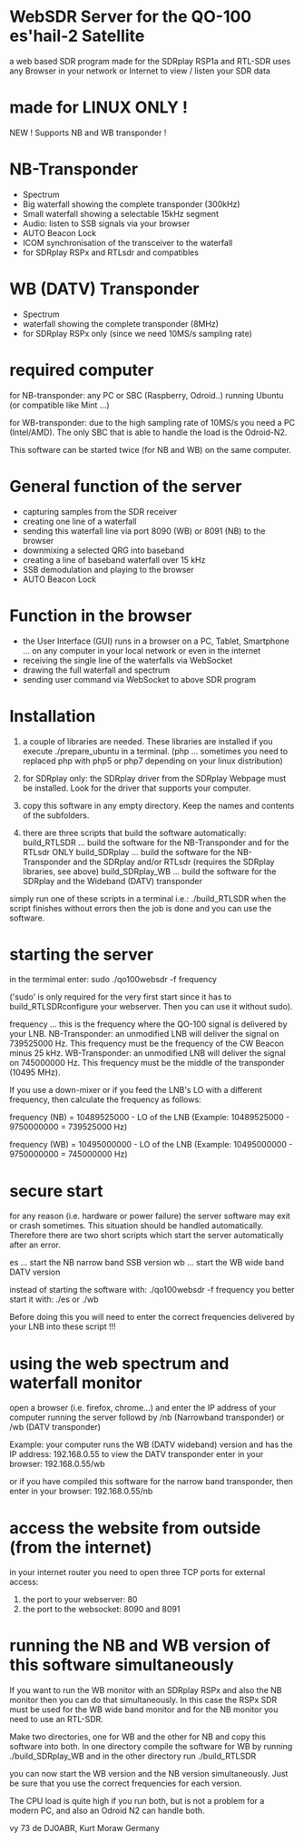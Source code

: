 # WebSDR Server for the QO-100 es'hail-2 Satellite
a web based SDR program made for the SDRplay RSP1a and RTL-SDR
uses any Browser in your network or Internet to view / listen your SDR data

# made for LINUX ONLY ! 

NEW ! Supports NB and WB transponder !

# NB-Transponder
* Spectrum
* Big waterfall showing the complete transponder (300kHz)
* Small waterfall showing a selectable 15kHz segment
* Audio: listen to SSB signals via your browser
* AUTO Beacon Lock
* ICOM synchronisation of the transceiver to the waterfall
* for SDRplay RSPx and RTLsdr and compatibles

# WB (DATV) Transponder
* Spectrum
* waterfall showing the complete transponder (8MHz)
* for SDRplay RSPx only (since we need 10MS/s sampling rate)

# required computer
for NB-transponder: 
any PC or SBC (Raspberry, Odroid..) running Ubuntu (or compatible like Mint ...)

for WB-transponder:
due to the high sampling rate of 10MS/s you need a PC (Intel/AMD).
The only SBC that is able to handle the load is the Odroid-N2.

This software can be started twice (for NB and WB) on the same computer.

# General function of the server
* capturing samples from the SDR receiver
* creating one line of a waterfall
* sending this waterfall line via port 8090 (WB) or 8091 (NB) to the browser
* downmixing a selected QRG into baseband
* creating a line of baseband waterfall over 15 kHz
* SSB demodulation and playing to the browser
* AUTO Beacon Lock

# Function in the browser
* the User Interface (GUI) runs in a browser on a PC, Tablet, Smartphone ... on any computer in your local network or even in the internet
* receiving the single line of the waterfalls via WebSocket
* drawing the full waterfall and spectrum
* sending user command via WebSocket to above SDR program

# Installation

1) a couple of libraries are needed. These libraries are installed if you execute ./prepare_ubuntu in a terminal.
(php ... sometimes you need to replaced php with php5 or php7 depending on your linux distribution)

2) for SDRplay only: the SDRplay driver from the SDRplay Webpage must be installed. Look for the driver that supports your computer.

3) copy this software in any empty directory. Keep the names and contents of the subfolders.

4) there are three scripts that build the software automatically:
build_RTLSDR ... build the software for the NB-Transponder and for the RTLsdr ONLY
build_SDRplay ... build the software for the NB-Transponder and the SDRplay and/or RTLsdr (requires the SDRplay libraries, see above)
build_SDRplay_WB ... build the software for the SDRplay and the Wideband (DATV) transponder

simply run one of these scripts in a terminal i.e.:  ./build_RTLSDR
when the script finishes without errors then the job is done and you can use the software.

# starting the server
in the termimal enter:
sudo  ./qo100websdr  -f  frequency

('sudo' is only required for the very first start since it has to build_RTLSDRconfigure your webserver. Then you can use it without sudo).

frequency ... this is the frequency where the QO-100 signal is delivered by your LNB.
NB-Transponder: an unmodified LNB will deliver the signal on 739525000 Hz. This frequency must be the frequency of the CW Beacon minus 25 kHz.
WB-Transponder: an unmodified LNB will deliver the signal on 745000000 Hz. This frequency must be the middle of the transponder (10495 MHz).

If you use a down-mixer or if you feed the LNB's LO with a different frequency, then calculate the frequency as follows:

frequency (NB) = 10489525000 - LO of the LNB (Example: 10489525000 - 9750000000 = 739525000 Hz)

frequency (WB) = 10495000000 - LO of the LNB (Example: 10495000000 - 9750000000 = 745000000 Hz)

# secure start
for any reason (i.e. hardware or power failure) the server software may exit or crash sometimes.
This situation should be handled automatically. Therefore there are two short scripts which start the server automatically after an error.

es ... start the NB narrow band SSB version
wb ... start the WB wide band DATV version

instead of starting the software with: ./qo100websdr  -f  frequency
you better start it with:  ./es   or  ./wb

Before doing this you will need to enter the correct frequencies delivered by your LNB into these script !!!

# using the web spectrum and waterfall monitor
open a browser (i.e. firefox, chrome...) and enter the IP address of your computer running the server followd by /nb (Narrowband transponder) or /wb (DATV transponder)

Example: 
your computer runs the WB (DATV wideband) version and has the IP address:  192.168.0.55
to view the DATV transponder enter in your browser:  192.168.0.55/wb

or if you have compiled this software for the narrow band transponder, then enter in
your browser: 192.168.0.55/nb

# access the website from outside (from the internet)
in your internet router you need to open three TCP ports for external access:
1) the port to your webserver: 80
2) the port to the websocket: 8090 and 8091

# running the NB and WB version of this software simultaneously
If you want to run the WB monitor with an SDRplay RSPx and also the NB monitor then you can do that simultaneously.
In this case the RSPx SDR must be used for the WB wide band monitor
and for the NB monitor you need to use an RTL-SDR.

Make two directories, one for WB and the other for NB and copy this software into both.
In one directory compile the software for WB by running  ./build_SDRplay_WB
and in the other directory run  ./build_RTLSDR

you can now start the WB version and the NB version simultaneously. Just be sure that you use the correct frequencies for each version.

The CPU load is quite high if you run both, but is not a problem for a modern PC, and also an Odroid N2 can handle both.

vy 73
de DJ0ABR, Kurt Moraw
Germany
